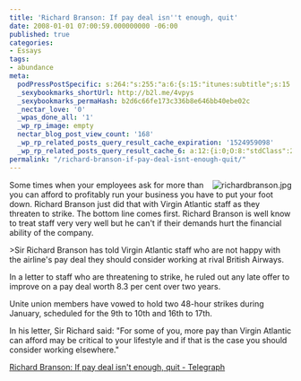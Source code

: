 ```yaml
---
title: 'Richard Branson: If pay deal isn''t enough, quit'
date: 2008-01-01 07:00:59.000000000 -06:00
published: true
categories:
- Essays
tags:
- abundance
meta:
  podPressPostSpecific: s:264:"s:255:"a:6:{s:15:"itunes:subtitle";s:15:"##PostExcerpt##";s:14:"itunes:summary";s:15:"##PostExcerpt##";s:15:"itunes:keywords";s:17:"##WordPressCats##";s:13:"itunes:author";s:10:"##Global##";s:15:"itunes:explicit";s:7:"Default";s:12:"itunes:block";s:7:"Default";}";";
  _sexybookmarks_shortUrl: http://b2l.me/4vpys
  _sexybookmarks_permaHash: b2d6c66fe173c336b8e646bb40ebe02c
  _nectar_love: '0'
  _wpas_done_all: '1'
  _wp_rp_image: empty
  nectar_blog_post_view_count: '168'
  _wp_rp_related_posts_query_result_cache_expiration: '1524959098'
  _wp_rp_related_posts_query_result_cache_6: a:12:{i:0;O:8:"stdClass":2:{s:7:"post_id";s:3:"359";s:5:"score";s:17:"82.69577304439721";}i:1;O:8:"stdClass":2:{s:7:"post_id";s:3:"694";s:5:"score";s:17:"63.70236885918679";}i:2;O:8:"stdClass":2:{s:7:"post_id";s:4:"1417";s:5:"score";s:17:"56.39825712806605";}i:3;O:8:"stdClass":2:{s:7:"post_id";s:3:"409";s:5:"score";s:17:"56.39825712806605";}i:4;O:8:"stdClass":2:{s:7:"post_id";s:4:"1309";s:5:"score";s:17:"52.11253039188725";}i:5;O:8:"stdClass":2:{s:7:"post_id";s:3:"340";s:5:"score";s:17:"51.84118274121791";}i:6;O:8:"stdClass":2:{s:7:"post_id";s:3:"656";s:5:"score";s:17:"50.70677791977894";}i:7;O:8:"stdClass":2:{s:7:"post_id";s:4:"1196";s:5:"score";s:17:"50.39847656011325";}i:8;O:8:"stdClass":2:{s:7:"post_id";s:4:"4423";s:5:"score";s:17:"49.66341627484776";}i:9;O:8:"stdClass":2:{s:7:"post_id";s:4:"1438";s:5:"score";s:17:"49.66341627484776";}i:10;O:8:"stdClass":2:{s:7:"post_id";s:4:"1371";s:5:"score";s:17:"49.66341627484776";}i:11;O:8:"stdClass":2:{s:7:"post_id";s:3:"318";s:5:"score";s:17:"48.89365456701904";}}
permalink: "/richard-branson-if-pay-deal-isnt-enough-quit/"
---
```

<p><a href="http://www.telegraph.co.uk/news/main.jhtml?xml=/news/2008/01/01/nvirgin101.xml" rel="nofollow"><img src="https://christopher-sherrod.blisslifepress.com/wp-content/uploads/sites/2/2006/10/richardbranson.jpg" alt="richardbranson.jpg" align="right" / rel="nofollow"/></a>Some times when your employees ask for more than you can afford to profitably run your business you have to put your foot down.  Richard Branson just did that with Virgin Atlantic staff as they threaten to strike.  The bottom line comes first.  Richard Branson is well know to treat staff very very well but he can't if their demands hurt the financial ability of the company.</p>
>Sir Richard Branson has told Virgin Atlantic staff who are not happy with the airline's pay deal they should consider working at rival British Airways.</p>
<p>In a letter to staff who are threatening to strike, he ruled out any late offer to improve on a pay deal worth 8.3 per cent over two years.</p>
<p>Unite union members have vowed to hold two 48-hour strikes during January, scheduled for the 9th to 10th and 16th to 17th.</p>
<p>In his letter, Sir Richard said: "For some of you, more pay than Virgin Atlantic can afford may be critical to your lifestyle and if that is the case you should consider working elsewhere."</p></blockquote>
<p><a href="http://www.telegraph.co.uk/news/main.jhtml?xml=/news/2008/01/01/nvirgin101.xml" rel="nofollow">Richard Branson: If pay deal isn't enough, quit - Telegraph</a></p>

